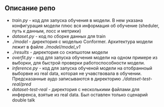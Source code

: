 ## Описание репо 

* _train.py_ - код для запуска обучения в модели. В нем указана  конфигурация модели плюс вся информация об обучение (sheduler, путь к данным, лосс и метрики)
* _dataset.py_ - код по сборке данных для train
* ._/model_ - директория с моделью Conformer. Архитектура модели лежит в файле _./model/model_v1_
* _./results_ - директория со снэпшотом модели 
* _overfit.py_ - код для запуска обучения модели на одном примере из выборки, для быстрой проверки работоспособности модели.
* _inference.py_ - код для запуска обученой модели на отобранноый выборвке из real data, которая не учавствовала в обучении. Предсказанные аудо записываются в директорию _./dataset-test-real/pred_
* _dataset-test-real_ - директория с несколькими файлами для инференса, взятые из real data. Был оставлен только сценарий double talk



